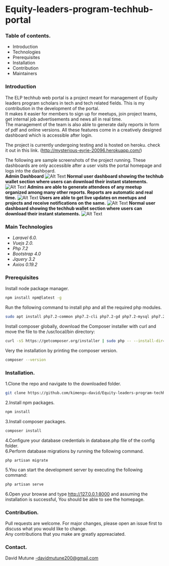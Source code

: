 # Equity-leaders-program-techhub-portal

### Table of contents.</br>
* Introduction
* Technologies
* Prerequisites
* Installation
* Contribution
* Maintainers



### Introduction </br>
The ELP techhub web portal is a project meant for management of Equity leaders program scholars in tech and tech related fields. This is my contribution in the development of the portal.</br>
It makes it easier for members to sign up for meetups, join project teams, get internal job advertisements and news all in real  time.</br>The management of the team is also able to generate daily reports in form of pdf and online versions. All these features come in a creatively designed dashboard which is accessible after login.</br>

The project is currently undergoing testing and is hosted on heroku. check it out in this link.
(http://mysterious-eyrie-20096.herokuapp.com/)

The following are sample screenshots of the project running. These dashboards are only accessible after a user visits the portal homepage and logs into the dashboard.</br>
**Admin Dashboard**
![Alt Text](https://davikani.s3.eu-west-3.amazonaws.com/githubProjectsImages/ELPtechhub/adminpanel2.png)
**Normal user dashboard showing the techhub wallet section where users can download their instant statements.**
![Alt Text](https://davikani.s3.eu-west-3.amazonaws.com/githubProjectsImages/ELPtechhub/user.png)
**Admins are able to generate attendees of any meetup organized among many other reports.   Reports are automatic and real time.**
![Alt Text](https://davikani.s3.eu-west-3.amazonaws.com/githubProjectsImages/ELPtechhub/meetups.png)
**Users are able to get live updates on meetups and projects and receive notifications on the same.**
![Alt Text](https://davikani.s3.eu-west-3.amazonaws.com/githubProjectsImages/ELPtechhub/news.png)
**Normal user dashboard showing the techhub wallet section where users can download their instant statements.**
![Alt Text](https://davikani.s3.eu-west-3.amazonaws.com/githubProjectsImages/ELPtechhub/user.png)

### Main Technologies </br>
* *Laravel 6.0.*
* *Vuejs 2.0.*
* *Php 7.2*
* *Bootstrap 4.0*
* *Jquery 3.2*
* *Axios 0.19.2*


### Prerequisites </br>
Install node package manager.
```bash
npm install npm@latest -g
```
Run the following command to install php and all the required php modules.
```bash
sudo apt install php7.2-common php7.2-cli php7.2-gd php7.2-mysql php7.2-curl php7.2-intl php7.2-mbstring php7.2-bcmath php7.2-imap php7.2-xml php7.2-zip
```
Install composer globally, download the Composer installer with curl and move the file to the /usr/local/bin directory:
```bash
curl -sS https://getcomposer.org/installer | sudo php -- --install-dir=/usr/local/bin --filename=composer
```
Very the installation by printing the composer version.
```bash
composer --version
```
### Installation. </br>
1.Clone the repo and navigate to the downloaded folder.
```bash
git clone https://github.com/kimengu-david/Equity-leaders-program-techhub-portal
```
2.Install npm packages.
```bash
npm install
```
3.Install composer packages.
```bash
composer install
```
4.Configure your database credentials in database.php file of the config folder.</br>
6.Perform database migrations by running the following command.
```bash.
php artisan migrate
```
5.You can start the development server by executing the following command:
```bash
php artisan serve
```
6.Open your browse and type http://127.0.0.1:8000 and assuming the installation is successful, You should be able to see the homepage.




### Contribution.
Pull requests are welcome. For major changes, please open an issue first to discuss what you would like to change.</br>
Any contributions that you make are greatly appreaciated.
  

### Contact.
David Mutune -davidmutune200@gmail.com





 
